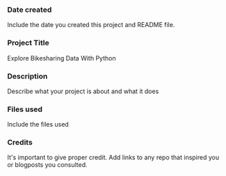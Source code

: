 ### Date created
Include the date you created this project and README file.

### Project Title
Explore Bikesharing Data With Python

### Description
Describe what your project is about and what it does

### Files used
Include the files used

### Credits
It's important to give proper credit. Add links to any repo that inspired you or blogposts you consulted.
